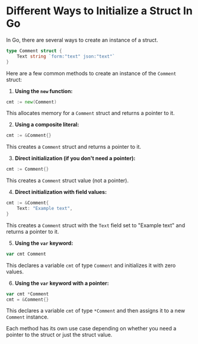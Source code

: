 # Different Ways to Initialize a Struct In Go


In Go, there are several ways to create an instance of a struct. 

```go
type Comment struct {
	Text string `form:"text" json:"text"`
}
```

Here are a few common methods to create an instance of the `Comment` struct:

1. **Using the `new` function:**

```go
cmt := new(Comment)
```
This allocates memory for a `Comment` struct and returns a pointer to it.

2. **Using a composite literal:**

```go
cmt := &Comment{}
```
This creates a `Comment` struct and returns a pointer to it.

3. **Direct initialization (if you don't need a pointer):**

```go
cmt := Comment{}
```
This creates a `Comment` struct value (not a pointer).

4. **Direct initialization with field values:**

```go
cmt := &Comment{
    Text: "Example text",
}
```
This creates a `Comment` struct with the `Text` field set to "Example text" and returns a pointer to it.

5. **Using the `var` keyword:**

```go
var cmt Comment
```
This declares a variable `cmt` of type `Comment` and initializes it with zero values.

6. **Using the `var` keyword with a pointer:**

```go
var cmt *Comment
cmt = &Comment{}
```
This declares a variable `cmt` of type `*Comment` and then assigns it to a new `Comment` instance.

Each method has its own use case depending on whether you need a pointer to the struct or just the struct value.